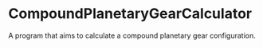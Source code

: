 # CompoundPlanetaryGearCalculator
A program that aims to calculate a compound planetary gear configuration. 
